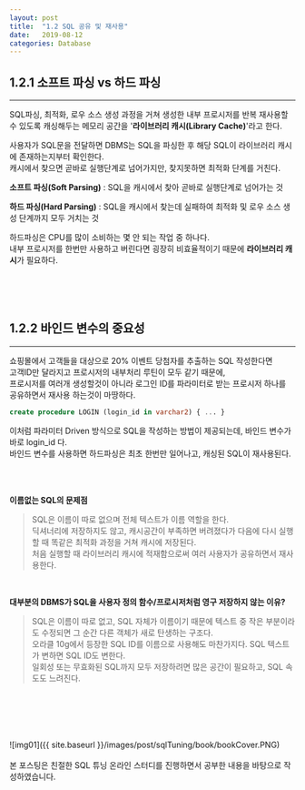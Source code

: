 ```yaml
---
layout: post
title:  "1.2 SQL 공유 및 재사용"
date:   2019-08-12
categories: Database
---  
```

## 1.2.1 소프트 파싱 vs 하드 파싱
---
SQL파싱, 최적화, 로우 소스 생성 과정을 거쳐 생성한 내부 프로시저를 반복 재사용할 수 있도록 캐싱해두는 메모리 공간을 '**라이브러리 캐시(Library Cache)**'라고 한다.  
  

사용자가 SQL문을 전달하면 DBMS는 SQL을 파싱한 후 해당 SQL이 라이브러리 캐시에 존재하는지부터 확인한다.  
캐시에서 찾으면 곧바로 실행단계로 넘어가지만, 찾지못하면 최적화 단계를 거친다. 
  

**소프트 파싱(Soft Parsing)** : SQL을 캐시에서 찾아 곧바로 실행단계로 넘어가는 것
  
**하드 파싱(Hard Parsing)** : SQL을 캐시에서 찾는데 실패하여 최적화 및 로우 소스 생성 단계까지 모두 거치는 것
  
  
하드파싱은 CPU를 많이 소비하는 몇 안 되는 작업 중 하나다.  
내부 프로시저를 한번만 사용하고 버린다면 굉장히 비효율적이기 때문에 **라이브러리 캐시**가 필요하다.  
  
<br>
<br>
<br>

## 1.2.2 바인드 변수의 중요성
---
 
쇼핑몰에서 고객들을 대상으로 20% 이벤트 당첨자를 추출하는 SQL 작성한다면  
고객ID만 달라지고 프로시저의 내부처리 루틴이 모두 같기 때문에,  
프로시저를 여러개 생성할것이 아니라 로그인 ID를 파라미터로 받는 프로시저 하나를 공유하면서 재사용 하는것이 마땅하다.

```sql
create procedure LOGIN (login_id in varchar2) { ... }
```     

이처럼 파라미터 Driven 방식으로 SQL을 작성하는 방법이 제공되는데, 바인드 변수가 바로 login_id 다.  
바인드 변수를 사용하면 하드파싱은 최초 한번만 일어나고, 캐싱된 SQL이 재사용된다. 

<br>
<br>

**이름없는 SQL의 문제점**
> SQL은 이름이 따로 없으며 전체 텍스트가 이름 역할을 한다.  
> 딕셔너리에 저장하지도 않고, 캐시공간이 부족하면 버려졌다가 다음에 다시 실행할 때 똑같은 최적화 과정을 거쳐 캐시에 저장된다.  
> 처음 실행할 때 라이브러리 캐시에 적재함으로써 여러 사용자가 공유하면서 재사용한다.  
  
<br>
  
**대부분의 DBMS가 SQL을 사용자 정의 함수/프로시저처럼 영구 저장하지 않는 이유?**
> SQL은 이름이 따로 없고, SQL 자체가 이름이기 때문에 텍스트 중 작은 부분이라도 수정되면 그 순간 다른 객체가 새로 탄생하는 구조다.  
> 오라클 10g에서 등장한 SQL ID를 이름으로 사용해도 마찬가지다. SQL 텍스트가 변하면 SQL ID도 변한다.  
> 일회성 또는 무효화된 SQL까지 모두 저장하려면 많은 공간이 필요하고, SQL 속도도 느려진다.  
  
<br>
  

<br>
<br>
<br>
<br>
![img01]({{ site.baseurl }}/images/post/sqlTuning/book/bookCover.PNG)<br>
<br>
본 포스팅은 친절한 SQL 튜닝 온라인 스터디를 진행하면서 공부한 내용을 바탕으로 작성하였습니다.<br>
<br>
<br>
<br>